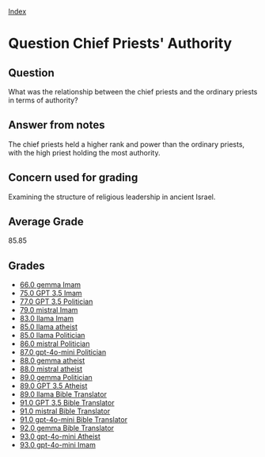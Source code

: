 
[Index](../../index.md)
# Question Chief Priests' Authority
## Question
What was the relationship between the chief priests and the ordinary priests in terms of authority?

## Answer from notes
The chief priests held a higher rank and power than the ordinary priests, with the high priest holding the most authority.

## Concern used for grading
Examining the structure of religious leadership in ancient Israel.

## Average Grade
85.85

## Grades
 * [66.0 gemma Imam](../answers/gemma_Imam/Chief_Priests__Authority.md)
 * [75.0 GPT 3.5 Imam](../answers/GPT_3.5_Imam/Chief_Priests__Authority.md)
 * [77.0 GPT 3.5 Politician](../answers/GPT_3.5_Politician/Chief_Priests__Authority.md)
 * [79.0 mistral Imam](../answers/mistral_Imam/Chief_Priests__Authority.md)
 * [83.0 llama Imam](../answers/llama_Imam/Chief_Priests__Authority.md)
 * [85.0 llama atheist](../answers/llama_atheist/Chief_Priests__Authority.md)
 * [85.0 llama Politician](../answers/llama_Politician/Chief_Priests__Authority.md)
 * [86.0 mistral Politician](../answers/mistral_Politician/Chief_Priests__Authority.md)
 * [87.0 gpt-4o-mini Politician](../answers/gpt-4o-mini_Politician/Chief_Priests__Authority.md)
 * [88.0 gemma atheist](../answers/gemma_atheist/Chief_Priests__Authority.md)
 * [88.0 mistral atheist](../answers/mistral_atheist/Chief_Priests__Authority.md)
 * [89.0 gemma Politician](../answers/gemma_Politician/Chief_Priests__Authority.md)
 * [89.0 GPT 3.5 Atheist](../answers/GPT_3.5_Atheist/Chief_Priests__Authority.md)
 * [89.0 llama Bible Translator](../answers/llama_Bible_Translator/Chief_Priests__Authority.md)
 * [91.0 GPT 3.5 Bible Translator](../answers/GPT_3.5_Bible_Translator/Chief_Priests__Authority.md)
 * [91.0 mistral Bible Translator](../answers/mistral_Bible_Translator/Chief_Priests__Authority.md)
 * [91.0 gpt-4o-mini Bible Translator](../answers/gpt-4o-mini_Bible_Translator/Chief_Priests__Authority.md)
 * [92.0 gemma Bible Translator](../answers/gemma_Bible_Translator/Chief_Priests__Authority.md)
 * [93.0 gpt-4o-mini Atheist](../answers/gpt-4o-mini_Atheist/Chief_Priests__Authority.md)
 * [93.0 gpt-4o-mini Imam](../answers/gpt-4o-mini_Imam/Chief_Priests__Authority.md)
